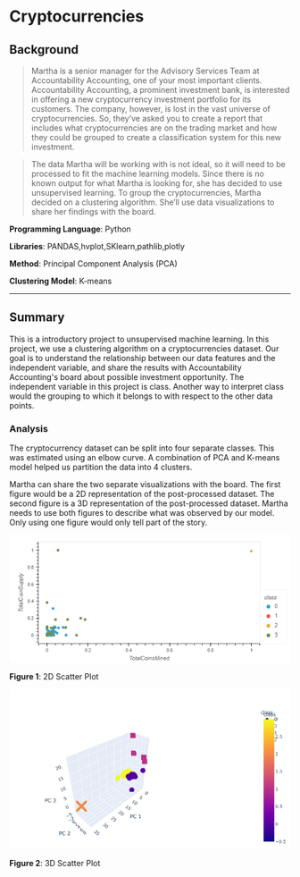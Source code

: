 # Cryptocurrencies
## Background
>Martha is a senior manager for the Advisory Services Team at Accountability Accounting, one of your most important clients. Accountability Accounting, a prominent investment bank, is interested in offering a new cryptocurrency investment portfolio for its customers. The company, however, is lost in the vast universe of cryptocurrencies. So, they’ve asked you to create a report that includes what cryptocurrencies are on the trading market and how they could be grouped to create a classification system for this new investment.

>The data Martha will be working with is not ideal, so it will need to be processed to fit the machine learning models. Since there is no known output for what Martha is looking for, she has decided to use unsupervised learning. To group the cryptocurrencies, Martha decided on a clustering algorithm. She’ll use data visualizations to share her findings with the board.

**Programming Language**: Python 

**Libraries**: PANDAS,hvplot,SKlearn,pathlib,plotly

**Method**: Principal Component Analysis (PCA) 

**Clustering Model**: K-means
____________________________________________________________________________

## Summary 

This is a introductory project to unsupervised machine learning.  In this project, we use a clustering algorithm on a cryptocurrencies dataset. Our goal is to understand the relationship between our data features and the independent variable, and share the results with Accountability Accounting's board about possible investment opportunity.  The independent variable in this project is class. Another way to interpret class would the grouping to which it belongs to with respect to the other data points. 

### Analysis 

The cryptocurrency dataset can be split into four separate classes.  This was estimated using an elbow curve. A combination of PCA and K-means model helped us partition the data into 4 clusters.

Martha can share the two separate visualizations with the board.  The first figure would be a 2D representation of the post-processed dataset.  The second figure is a 3D representation of the post-processed dataset. Martha needs to use both figures to describe what was observed by our model.  Only using one figure would only tell part of the story. 


![2D Scatter](/images/2D_scatter.png)

**Figure 1**: 2D Scatter Plot

![3D Scatter](/images/3D_scatter.png)

**Figure 2**: 3D Scatter Plot
